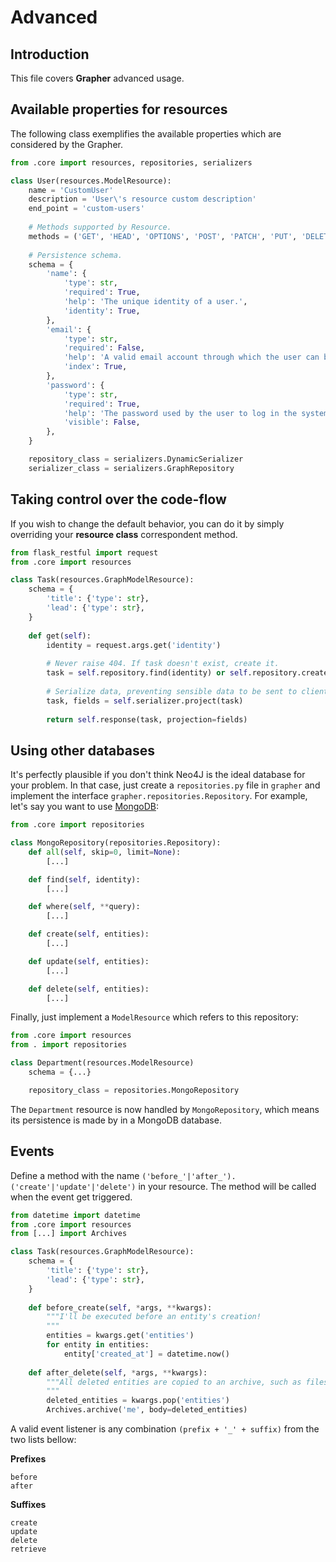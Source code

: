# Advanced

## Introduction
This file covers **Grapher** advanced usage.

## Available properties for resources
The following class exemplifies the available properties which are considered by the Grapher.

```py
from .core import resources, repositories, serializers

class User(resources.ModelResource):
    name = 'CustomUser'
    description = 'User\'s resource custom description'
    end_point = 'custom-users'
    
    # Methods supported by Resource.
    methods = ('GET', 'HEAD', 'OPTIONS', 'POST', 'PATCH', 'PUT', 'DELETE')
    
    # Persistence schema.
    schema = {
        'name': {
            'type': str,
            'required': True,
            'help': 'The unique identity of a user.',
			'identity': True,
        },
        'email': {
            'type': str,
            'required': False,
            'help': 'A valid email account through which the user can be contacted.',
			'index': True,
        },
        'password': {
            'type': str,
            'required': True,
            'help': 'The password used by the user to log in the system.',
			'visible': False,
        },
    }

    repository_class = serializers.DynamicSerializer
    serializer_class = serializers.GraphRepository
```

## Taking control over the code-flow
If you wish to change the default behavior, you can do it by simply overriding your **resource class** correspondent method.
```py
from flask_restful import request
from .core import resources

class Task(resources.GraphModelResource):
    schema = {
        'title': {'type': str},
        'lead': {'type': str},
    }
	
    def get(self):
		identity = request.args.get('identity')
		
		# Never raise 404. If task doesn't exist, create it.
		task = self.repository.find(identity) or self.repository.create({})
        
		# Serialize data, preventing sensible data to be sent to clients.
		task, fields = self.serializer.project(task)
		
        return self.response(task, projection=fields)

```

## Using other databases

It's perfectly plausible if you don't think Neo4J is the ideal database for your problem. In that case, just create a 
`repositories.py` file in `grapher` and implement the interface `grapher.repositories.Repository`. For example,
let's say you want to use [MongoDB](https://www.mongodb.org/):

```py
from .core import repositories

class MongoRepository(repositories.Repository):
    def all(self, skip=0, limit=None):
        [...]

    def find(self, identity):
        [...]

    def where(self, **query):
        [...]

    def create(self, entities):
        [...]

    def update(self, entities):
        [...]

    def delete(self, entities):
        [...]

```

Finally, just implement a `ModelResource` which refers to this repository:
```py
from .core import resources
from . import repositories

class Department(resources.ModelResource)
    schema = {...}

    repository_class = repositories.MongoRepository

```

The `Department` resource is now handled by `MongoRepository`,
which means its persistence is made by in a MongoDB database.


## Events
Define a method with the name `('before_'|'after_').('create'|'update'|'delete')` in your resource. 
The method will be called when the event get triggered.

```py
from datetime import datetime
from .core import resources
from [...] import Archives

class Task(resources.GraphModelResource):
    schema = {
        'title': {'type': str},
        'lead': {'type': str},
    }
	
	def before_create(self, *args, **kwargs):
		"""I'll be executed before an entity's creation!
		"""
		entities = kwargs.get('entities')
		for entity in entities:
			entity['created_at'] = datetime.now()
	
	def after_delete(self, *args, **kwargs):
		"""All deleted entities are copied to an archive, such as files, mails or other databases.
		"""
		deleted_entities = kwargs.pop('entities')
		Archives.archive('me', body=deleted_entities)

```

A valid event listener is any combination `(prefix + '_' + suffix)` from the two lists bellow:

**Prefixes**
```
before
after
```

**Suffixes**
```
create
update
delete
retrieve
```
